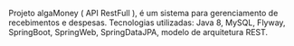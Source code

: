 Projeto algaMoney ( API RestFull ), é um sistema para gerenciamento de recebimentos e despesas.
Tecnologias utilizadas: Java 8, MySQL, Flyway, SpringBoot, SpringWeb, SpringDataJPA, modelo de arquitetura REST.
